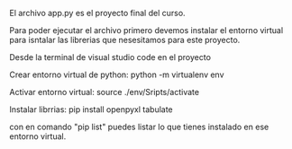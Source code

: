 El archivo app.py es el proyecto final del curso.

Para poder ejecutar el archivo primero devemos instalar el entorno virtual
para isntalar las librerias que nesesitamos para este proyecto.

Desde la terminal de visual studio code en el proyecto

Crear entorno virtual de python:
python -m virtualenv env

Activar entorno virtual:
source ./env/Sripts/activate

Instalar librrias:
pip install openpyxl tabulate

con en comando "pip list" puedes listar 
lo que tienes instalado en ese entorno virtual.
